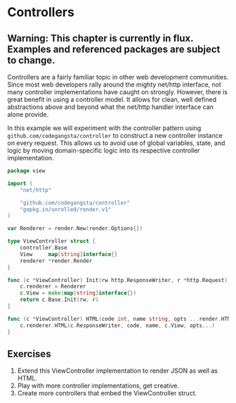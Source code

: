 # Controllers

## Warning: This chapter is currently in flux. Examples and referenced packages are subject to change.

Controllers are a fairly familiar topic in other web development communities.
Since most web developers rally around the mighty net/http interface, not many
controller implementations have caught on strongly. However, there is great
benefit in using a controller model. It allows for clean, well defined
abstractions above and beyond what the net/http handler interface can alone
provide.

In this example we will experiment with the controller pattern using
`github.com/codegangsta/controller` to construct a new controller instance on
every request. This allows us to avoid use of global variables, state, and
logic by moving domain-specific logic into its respective controller
implementation.

``` go
package view

import (
	"net/http"

	"github.com/codegangsta/controller"
	"gopkg.in/unrolled/render.v1"
)

var Renderer = render.New(render.Options{})

type ViewController struct {
	controller.Base
	View     map[string]interface{}
	renderer *render.Render
}

func (c *ViewController) Init(rw http.ResponseWriter, r *http.Request) error {
	c.renderer = Renderer
	c.View = make(map[string]interface{})
	return c.Base.Init(rw, r)
}

func (c *ViewController) HTML(code int, name string, opts ...render.HTMLOptions) {
	c.renderer.HTML(c.ResponseWriter, code, name, c.View, opts...)
}
```

## Exercises
1. Extend this ViewController implementation to render JSON as well as HTML.
2. Play with more controller implementations, get creative.
3. Create more controllers that embed the ViewController struct.
